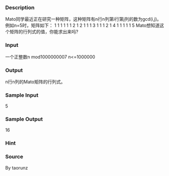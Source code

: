 
### Description

Mato同学最近正在研究一种矩阵，这种矩阵有n行n列第i行第j列的数为gcd(i,j)。
例如n=5时，矩阵如下：
1 1 1 1 1
1 2 1 2 1
1 1 3 1 1
1 2 1 4 1
1 1 1 1 5
Mato想知道这个矩阵的行列式的值，你能求出来吗?

### Input
一个正整数n mod1000000007
n<=1000000
### Output
n行n列的Mato矩阵的行列式。
### Sample Input
5
### Sample Output
16
### Hint

### Source
By taorunz